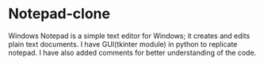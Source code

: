 # Notepad-clone
Windows Notepad is a simple text editor for Windows; it creates and edits plain text documents.
I have GUI(tkinter module) in python to replicate notepad. I have also added comments for better understanding of the code.
